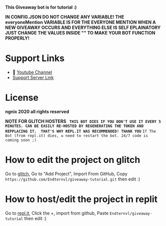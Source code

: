 **This Giveaway bot is for tutorial :)**

**IN CONFIG.JSON DO NOT CHANGE ANY VARIABLE! THE everyoneMention VARIABLE IS FOR THE EVERYONE MENTION WHEN A NEW GIVEAWAY OCCURS AND EVERYTHING ELSE IS SELF EPLAINATORY JUST CHANGE THE VALUES 
INSIDE "" TO MAKE YOUR BOT FUNCTION PROPERLY!**
# Support Links
- 🔗 [Youtube Channel](https://www.youtube.com/channel/UCKN0JO_ptS3SSyD3jgNP-dw?view_as=subscriber)
- [Support Server Link](https://dsc.gg/prodigous)

# License
**ngnix 2020 all rights reserved**

**NOTE FOR GLITCH HOSTERS 
`` THIS BOT DIES IF YOU DON'T USE IT EVERY 5 MINUTES. CAN BE EASILY RE-HOSTED BY REGENERATING THE TOKEN AND REPPLACING IT. 
THAT'S WHY REPL.IT WAS RECOMMENDED! THANK YOU``**
``If The Bot (from repl.it) dies, u need to restart the bot. 24/7 code is coming soon ;)``

# How to edit the project on glitch
Go to [glitch](https://glitch.com), Go to "Add Project", Import From GitHub, Copy `https://github.com/Endternvl/giveaway-tutorial.git`
then edit :)

# How to host/edit the project in replit
Go to [repl.it](https://repl.it/), Click the +, import from github, Paste `Endternvl/giveaway-tutorial`
then edit :)
